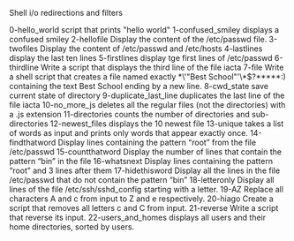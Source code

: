 Shell i/o redirections and filters

0-hello_world  script that prints "hello world"
1-confused_smiley	displays a confused smiley
2-hellofile	Display the content of the /etc/passwd file.
3-twofiles	Display the content of /etc/passwd and /etc/hosts
4-lastlines	display the last ten lines
5-firstlines	display tge first lines of /etc/passwd
6-thirdline	Write a script that displays the third line of the file iacta
7-file	Write a shell script that creates a file named exactly \*\\'"Best School"\'\\*$\?\*\*\*\*\*:) containing the text Best School ending by a new line.
8-cwd_state	save current state of directory
9-duplicate_last_line	duplicates the last line of the file iacta
10-no_more_js	deletes all the regular files (not the directories) with a .js extension 
11-directories	counts the number of directories and sub-directories 
12-newest_files	displays the 10 newest file
13-unique	takes a list of words as input and prints only words that appear exactly once.
14-findthatword	Display lines containing the pattern “root” from the file /etc/passwd
15-countthatword	Display the number of lines that contain the pattern “bin” in the file 
16-whatsnext	Display lines containing the pattern “root” and 3 lines after them
17-hidethisword	Display all the lines in the file /etc/passwd that do not contain the pattern “bin”
18-letteronly	Display all lines of the file /etc/ssh/sshd_config starting with a letter.
19-AZ	Replace all characters A and c from input to Z and e respectively.
20-hiago	Create a script that removes all letters c and C from input.
21-reverse	Write a script that reverse its input.
22-users_and_homes	displays all users and their home directories, sorted by users.
